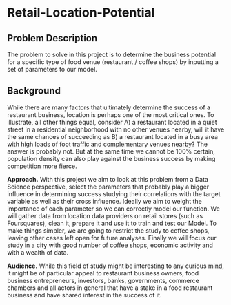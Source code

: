 # Retail-Location-Potential

## Problem Description

The problem to solve in this project is to determine the business potential for a specific type of food venue (restaurant / coffee shops) by inputting a set of parameters to our model.


## Background

While there are many factors that ultimately determine the success of a restaurant business, location is perhaps one of the most critical ones. To illustrate, all other things equal, consider A) a restaurant located in a quiet street in a residential neighborhood with no other venues nearby, will it have the same chances of succeeding as B) a restaurant located in a busy area with high loads of foot traffic and complementary venues nearby? The answer is probably not. But at the same time we cannot be 100% certain, population density can also play against the business success by making competition more fierce.

**Approach.** With this project we aim to look at this problem from a Data Science perspective, select the parameters that probably play a bigger influence in determining success studying their correlations with the target variable as well as their cross influence. Ideally we aim to weight the importance of each parameter so we can correctly model our function. We will gather data from location data providers on retail stores (such as Foursquares), clean it, prepare it and use it to train and test our Model. To make things simpler, we are going to restrict the study to coffee shops, leaving other cases left open for future analyses. Finally we will focus our study in a city with good number of coffee shops, economic activity and with a wealth of data. 

**Audience.** While this field of study might be interesting to any curious mind, it might be of particular appeal to restaurant business owners, food business entrepreneurs, investors, banks, governments, commerce chambers and all actors in general that have a stake in a food restaurant business and have shared interest in the success of it.
